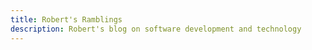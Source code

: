 ```yaml
---
title: Robert's Ramblings
description: Robert's blog on software development and technology
---
```



